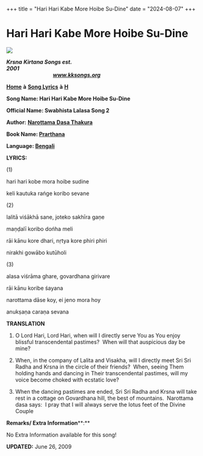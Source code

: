 +++
title = "Hari Hari Kabe More Hoibe Su-Dine"
date = "2024-08-07"
+++

# Hari Hari Kabe More Hoibe Su-Dine
**[![](http://kksongs.org/image_files/image002.jpg)](http://kksongs.org/)**

**_Krsna_** **_Kirtana Songs est. 2001_**                                                                                                                                                      **_www.kksongs.org_**

**[Home](http://kksongs.org/)** **à** **[Song Lyrics](http://kksongs.org/lyrics.html)** **à** **[H](http://kksongs.org/songs/song_h.html)**

**Song Name: Hari Hari Kabe More Hoibe Su-Dine**

**Official Name: Swabhista Lalasa Song 2**

**Author:** [**Narottama** **Dasa Thakura**](http://kksongs.org/authors/list/narottama.html)

**Book Name: [Prarthana](http://kksongs.org/authors/prarthana.html)**

**Language: [Bengali](http://kksongs.org/language/list/bengali.html)**

**LYRICS:**

(1)

hari hari kobe mora hoibe sudine

keli kautuka rańge koribo sevane

(2)

lalitā viśākhā sane, joteko sakhīra gaṇe

maṇḍalī koribo dońha meli

rāi kānu kore dhari, nṛtya kore phiri phiri

nirakhi gowābo kutūholi

(3)

alasa viśrāma ghare, govardhana girivare

rāi kānu koribe śayana

narottama dāse koy, ei jeno mora hoy

anukṣaṇa caraṇa sevana

**TRANSLATION**

1) O Lord Hari, Lord Hari, when will I directly serve You as You enjoy blissful transcendental pastimes?  When will that auspicious day be mine? 

2) When, in the company of Lalita and Visakha, will I directly meet Sri Sri Radha and Krsna in the circle of their friends?  When, seeing Them holding hands and dancing in Their transcendental pastimes, will my voice become choked with ecstatic love? 

3) When the dancing pastimes are ended, Sri Sri Radha and Krsna will take rest in a cottage on Govardhana hill, the best of mountains.  Narottama dasa says:  I pray that I will always serve the lotus feet of the Divine Couple 

**Remarks/ Extra Information****:**

No Extra Information available for this song!

**UPDATED:** June 26, 2009